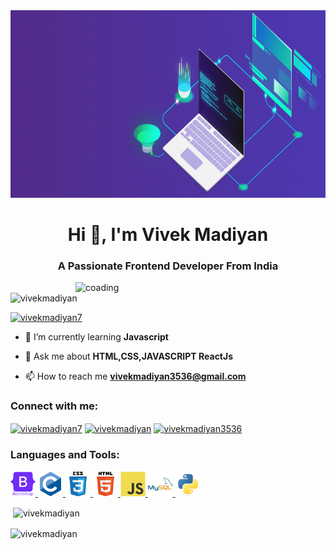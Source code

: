 <img  width="100%" height="300px" src="https://raw.githubusercontent.com/KShukhrat/KShukhrat/main/assets/header_gif.gif" alt="">
<h1 align="center">Hi 👋, I'm Vivek Madiyan</h1>
<h3 align="center">A Passionate Frontend Developer From India</h3>
<img align="right"  width="400" src="https://i.pinimg.com/originals/e8/f4/53/e8f453469a3ec97ecd354df465d73913.gif" alt="coading">

<p align="left"> <img src="https://komarev.com/ghpvc/?username=vivekmadiyan&label=Profile%20views&color=0e75b6&style=flat" alt="vivekmadiyan" /> </p>

<p align="left"> <a href="https://twitter.com/vivekmadiyan7" target="blank"><img src="https://img.shields.io/twitter/follow/vivekmadiyan7?logo=twitter&style=for-the-badge" alt="vivekmadiyan7" /></a> </p>

- 🌱 I’m currently learning **Javascript**

- 💬 Ask me about **HTML,CSS,JAVASCRIPT ReactJs**

- 📫 How to reach me **vivekmadiyan3536@gmail.com**

<h3 align="left">Connect with me:</h3>
<p align="left">
<a href="https://twitter.com/vivekmadiyan7" target="blank"><img align="center" src="https://raw.githubusercontent.com/rahuldkjain/github-profile-readme-generator/master/src/images/icons/Social/twitter.svg" alt="vivekmadiyan7" height="30" width="40" /></a>
<a href="https://linkedin.com/in/vivekmadiyan" target="blank"><img align="center" src="https://raw.githubusercontent.com/rahuldkjain/github-profile-readme-generator/master/src/images/icons/Social/linked-in-alt.svg" alt="vivekmadiyan" height="30" width="40" /></a>
<a href="https://www.hackerrank.com/vivekmadiyan3536" target="blank"><img align="center" src="https://raw.githubusercontent.com/rahuldkjain/github-profile-readme-generator/master/src/images/icons/Social/hackerrank.svg" alt="vivekmadiyan3536" height="30" width="40" /></a>
</p>

<h3 align="left">Languages and Tools:</h3>
<p align="left"> <a href="https://getbootstrap.com" target="_blank" rel="noreferrer"> <img src="https://raw.githubusercontent.com/devicons/devicon/master/icons/bootstrap/bootstrap-plain-wordmark.svg" alt="bootstrap" width="40" height="40"/> </a> <a href="https://www.cprogramming.com/" target="_blank" rel="noreferrer"> <img src="https://raw.githubusercontent.com/devicons/devicon/master/icons/c/c-original.svg" alt="c" width="40" height="40"/> </a> <a href="https://www.w3schools.com/css/" target="_blank" rel="noreferrer"> <img src="https://raw.githubusercontent.com/devicons/devicon/master/icons/css3/css3-original-wordmark.svg" alt="css3" width="40" height="40"/> </a> <a href="https://www.w3.org/html/" target="_blank" rel="noreferrer"> <img src="https://raw.githubusercontent.com/devicons/devicon/master/icons/html5/html5-original-wordmark.svg" alt="html5" width="40" height="40"/> </a> <a href="https://developer.mozilla.org/en-US/docs/Web/JavaScript" target="_blank" rel="noreferrer"> <img src="https://raw.githubusercontent.com/devicons/devicon/master/icons/javascript/javascript-original.svg" alt="javascript" width="40" height="40"/> </a> <a href="https://www.mysql.com/" target="_blank" rel="noreferrer"> <img src="https://raw.githubusercontent.com/devicons/devicon/master/icons/mysql/mysql-original-wordmark.svg" alt="mysql" width="40" height="40"/> </a> <a href="https://www.python.org" target="_blank" rel="noreferrer"> <img src="https://raw.githubusercontent.com/devicons/devicon/master/icons/python/python-original.svg" alt="python" width="40" height="40"/> </a> </p>

<p>&nbsp;<img align="center" src="https://github-readme-stats.vercel.app/api?username=vivekmadiyan&show_icons=true&locale=en" alt="vivekmadiyan" /></p>
<p><img align="center" src="https://github-readme-streak-stats.herokuapp.com/?user=vivekmadiyan&" alt="vivekmadiyan" /></p>

